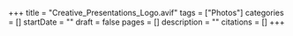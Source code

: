 +++
title = "Creative_Presentations_Logo.avif"
tags = ["Photos"]
categories = []
startDate = ""
draft = false
pages = []
description = ""
citations = []
+++
